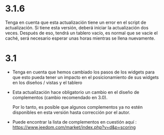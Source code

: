 3.1.6 
=====

Tenga en cuenta que esta actualización tiene un error en el script de actualización.
Si tiene esta versión, deberá iniciar la actualización dos veces.
Después de eso, tendrá un tablero vacío, es normal que se vacíe el caché, será necesario esperar unas horas mientras se llena nuevamente.

3.1 
===

-   Tenga en cuenta que hemos cambiado los pasos de los widgets para que esto pueda tener un impacto en el posicionamiento de sus widgets en los diseños / vistas y el tablero
    
-   Esta actualización hace obligatorio un cambio en el diseño de complementos (cambio recomendado en 3.0). 
    
    Por lo tanto, es posible que algunos complementos ya no estén disponibles en esta versión hasta
    corrección por el autor.

-   Puede encontrar la lista de complementos en cuestión aquí :
    <https://www.jeedom.com/market/index.php?v=d&p=scoring>


